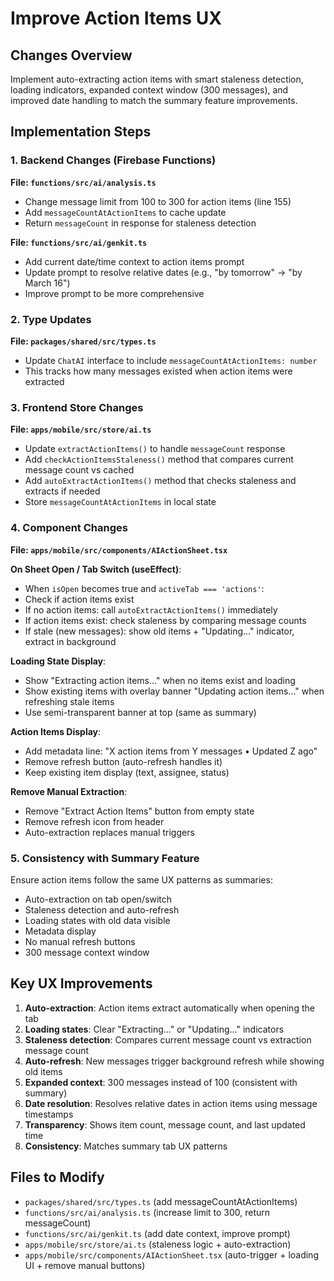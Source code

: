 # Improve Action Items UX

## Changes Overview

Implement auto-extracting action items with smart staleness detection, loading indicators, expanded context window (300 messages), and improved date handling to match the summary feature improvements.

## Implementation Steps

### 1. Backend Changes (Firebase Functions)

**File: `functions/src/ai/analysis.ts`**

- Change message limit from 100 to 300 for action items (line 155)
- Add `messageCountAtActionItems` to cache update
- Return `messageCount` in response for staleness detection

**File: `functions/src/ai/genkit.ts`**

- Add current date/time context to action items prompt
- Update prompt to resolve relative dates (e.g., "by tomorrow" → "by March 16")
- Improve prompt to be more comprehensive

### 2. Type Updates

**File: `packages/shared/src/types.ts`**

- Update `ChatAI` interface to include `messageCountAtActionItems: number`
- This tracks how many messages existed when action items were extracted

### 3. Frontend Store Changes

**File: `apps/mobile/src/store/ai.ts`**

- Update `extractActionItems()` to handle `messageCount` response
- Add `checkActionItemsStaleness()` method that compares current message count vs cached
- Add `autoExtractActionItems()` method that checks staleness and extracts if needed
- Store `messageCountAtActionItems` in local state

### 4. Component Changes

**File: `apps/mobile/src/components/AIActionSheet.tsx`**

**On Sheet Open / Tab Switch (useEffect)**:

- When `isOpen` becomes true and `activeTab === 'actions'`:
- Check if action items exist
- If no action items: call `autoExtractActionItems()` immediately
- If action items exist: check staleness by comparing message counts
- If stale (new messages): show old items + "Updating..." indicator, extract in background

**Loading State Display**:

- Show "Extracting action items..." when no items exist and loading
- Show existing items with overlay banner "Updating action items..." when refreshing stale items
- Use semi-transparent banner at top (same as summary)

**Action Items Display**:

- Add metadata line: "X action items from Y messages • Updated Z ago"
- Remove refresh button (auto-refresh handles it)
- Keep existing item display (text, assignee, status)

**Remove Manual Extraction**:

- Remove "Extract Action Items" button from empty state
- Remove refresh icon from header
- Auto-extraction replaces manual triggers

### 5. Consistency with Summary Feature

Ensure action items follow the same UX patterns as summaries:

- Auto-extraction on tab open/switch
- Staleness detection and auto-refresh
- Loading states with old data visible
- Metadata display
- No manual refresh buttons
- 300 message context window

## Key UX Improvements

1. **Auto-extraction**: Action items extract automatically when opening the tab
2. **Loading states**: Clear "Extracting..." or "Updating..." indicators
3. **Staleness detection**: Compares current message count vs extraction message count
4. **Auto-refresh**: New messages trigger background refresh while showing old items
5. **Expanded context**: 300 messages instead of 100 (consistent with summary)
6. **Date resolution**: Resolves relative dates in action items using message timestamps
7. **Transparency**: Shows item count, message count, and last updated time
8. **Consistency**: Matches summary tab UX patterns

## Files to Modify

- `packages/shared/src/types.ts` (add messageCountAtActionItems)
- `functions/src/ai/analysis.ts` (increase limit to 300, return messageCount)
- `functions/src/ai/genkit.ts` (add date context, improve prompt)
- `apps/mobile/src/store/ai.ts` (staleness logic + auto-extraction)
- `apps/mobile/src/components/AIActionSheet.tsx` (auto-trigger + loading UI + remove manual buttons)
